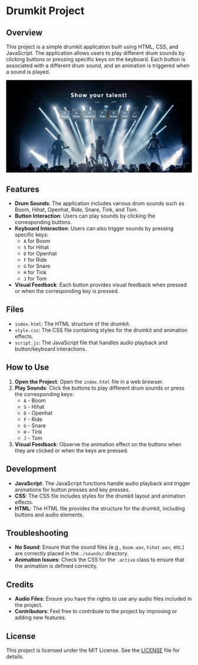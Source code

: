 # Drumkit Project

## Overview

This project is a simple drumkit application built using HTML, CSS, and JavaScript. The application allows users to play different drum sounds by clicking buttons or pressing specific keys on the keyboard. Each button is associated with a different drum sound, and an animation is triggered when a sound is played.

![Drumkit Preview](./img/screenshoot.png)

## Features

- **Drum Sounds**: The application includes various drum sounds such as Boom, Hihat, Openhat, Ride, Snare, Tink, and Tom.
- **Button Interaction**: Users can play sounds by clicking the corresponding buttons.
- **Keyboard Interaction**: Users can also trigger sounds by pressing specific keys:
  - `A` for Boom
  - `S` for Hihat
  - `D` for Openhat
  - `F` for Ride
  - `G` for Snare
  - `H` for Tink
  - `J` for Tom
- **Visual Feedback**: Each button provides visual feedback when pressed or when the corresponding key is pressed.

## Files

- `index.html`: The HTML structure of the drumkit.
- `style.css`: The CSS file containing styles for the drumkit and animation effects.
- `script.js`: The JavaScript file that handles audio playback and button/keyboard interactions.

## How to Use

1. **Open the Project**: Open the `index.html` file in a web browser.
2. **Play Sounds**: Click the buttons to play different drum sounds or press the corresponding keys:
   - `A` - Boom
   - `S` - Hihat
   - `D` - Openhat
   - `F` - Ride
   - `G` - Snare
   - `H` - Tink
   - `J` - Tom
3. **Visual Feedback**: Observe the animation effect on the buttons when they are clicked or when the keys are pressed.

## Development

- **JavaScript**: The JavaScript functions handle audio playback and trigger animations for button presses and key presses.
- **CSS**: The CSS file includes styles for the drumkit layout and animation effects.
- **HTML**: The HTML file provides the structure for the drumkit, including buttons and audio elements.

## Troubleshooting

- **No Sound**: Ensure that the sound files (e.g., `boom.wav`, `hihat.wav`, etc.) are correctly placed in the `./sounds/` directory.
- **Animation Issues**: Check the CSS for the `.active` class to ensure that the animation is defined correctly.

## Credits

- **Audio Files**: Ensure you have the rights to use any audio files included in the project.
- **Contributors**: Feel free to contribute to the project by improving or adding new features.

## License

This project is licensed under the MIT License. See the [LICENSE](LICENSE) file for details.

